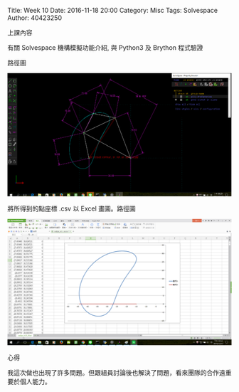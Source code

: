 Title: Week 10
Date: 2016-11-18 20:00
Category: Misc
Tags: Solvespace
Author: 40423250

上課內容

<!-- PELICAN_END_SUMMARY -->


<p>有關 Solvespace 機構模擬功能介紹, 與 Python3 及 Brython 程式驗證<p>

<p>路徑圖</p>

<img src="../data/image/W10-1.png" width="800" />


<p>將所得到的點座標 .csv 以 Excel 畫圖。路徑圖</p>

<img src="../data/image/W10-2.png" width="800" />


<p>心得<p>

我這次做也出現了許多問題。但跟組員討論後也解決了問題，看來團隊的合作遠重要於個人能力。


